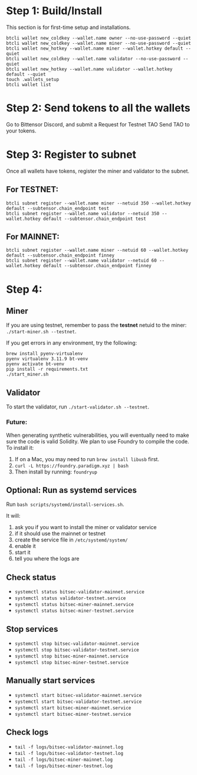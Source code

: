 # Step 1: Build/Install

This section is for first-time setup and installations.

```
btcli wallet new_coldkey --wallet.name owner --no-use-password --quiet
btcli wallet new_coldkey --wallet.name miner --no-use-password --quiet
btcli wallet new_hotkey --wallet.name miner --wallet.hotkey default --quiet
btcli wallet new_coldkey --wallet.name validator --no-use-password --quiet
btcli wallet new_hotkey --wallet.name validator --wallet.hotkey default --quiet
touch .wallets_setup
btcli wallet list
```

# Step 2: Send tokens to all the wallets

Go to Bittensor Discord, and submit a Request for Testnet TAO
Send TAO to your tokens.

# Step 3: Register to subnet

Once all wallets have tokens, register the miner and validator to the subnet.

## For TESTNET:

```
btcli subnet register --wallet.name miner --netuid 350 --wallet.hotkey default --subtensor.chain_endpoint test
btcli subnet register --wallet.name validator --netuid 350 --wallet.hotkey default --subtensor.chain_endpoint test
```

## For MAINNET:

```
btcli subnet register --wallet.name miner --netuid 60 --wallet.hotkey default --subtensor.chain_endpoint finney
btcli subnet register --wallet.name validator --netuid 60 --wallet.hotkey default --subtensor.chain_endpoint finney
```

# Step 4:

## Miner

If you are using testnet, remember to pass the **testnet** netuid to the miner: `./start-miner.sh --testnet`.

If you get errors in any environment, try the following:

```
brew install pyenv-virtualenv
pyenv virtualenv 3.11.9 bt-venv
pyenv activate bt-venv
pip install -r requirements.txt
./start_miner.sh
```

## Validator

To start the validator, run `./start-validator.sh --testnet`.

### Future:

When generating synthetic vulnerabilities, you will eventually need to make sure the code is valid Solidity. We plan to use Foundry to compile the code. To install it:

1. If on a Mac, you may need to run `brew install libusb` first.
2. `curl -L https://foundry.paradigm.xyz | bash`
3. Then install by running: `foundryup`

## Optional: Run as systemd services

Run `bash scripts/systemd/install-services.sh`.

It will: 
1. ask you if you want to install the miner or validator service
2. if it should use the mainnet or testnet 
3. create the service file in `/etc/systemd/system/` 
4. enable it 
5. start it
6. tell you where the logs are

## Check status
- `systemctl status bitsec-validator-mainnet.service`
- `systemctl status validator-testnet.service`
- `systemctl status bitsec-miner-mainnet.service`
- `systemctl status bitsec-miner-testnet.service`

## Stop services
- `systemctl stop bitsec-validator-mainnet.service`
- `systemctl stop bitsec-validator-testnet.service`
- `systemctl stop bitsec-miner-mainnet.service`
- `systemctl stop bitsec-miner-testnet.service`

## Manually start services
- `systemctl start bitsec-validator-mainnet.service`
- `systemctl start bitsec-validator-testnet.service`
- `systemctl start bitsec-miner-mainnet.service`
- `systemctl start bitsec-miner-testnet.service`

## Check logs
- `tail -f logs/bitsec-validator-mainnet.log`
- `tail -f logs/bitsec-validator-testnet.log`
- `tail -f logs/bitsec-miner-mainnet.log`
- `tail -f logs/bitsec-miner-testnet.log`



